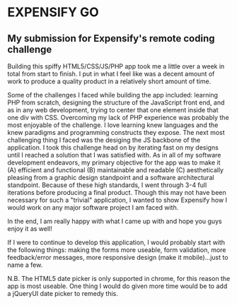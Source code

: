 EXPENSIFY GO
============

My submission for Expensify's remote coding challenge
-----------------------------------------------------

Building this spiffy HTML5/CSS/JS/PHP app took me a little over a week in total from start to finish. I put in what I feel like was a decent amount of work to produce a quality product in a relatively short amount of time. 

Some of the challenges I faced while building the app included: learning PHP from scratch, designing the structure of the JavaScript front end, and as in any web development, trying to center that one element inside that one div with CSS. Overcoming my lack of PHP experience was probably the most enjoyable of the challenge. I love learning knew languages and the knew paradigms and programming constructs they expose. The next most challenging thing I faced was the desiging the JS backbone of the application. I took this challenge head on by iterating fast on my designs until I reached a solution that I was satisfied with. As in all of my software development endeavors, my primary objective for the app was to make it (A) efficient and functional (B) maintainable and readable (C) aesthetically pleasing from a graphic design standpoint and a software architectural standpoint. Because of these high standards, I went through 3-4 full iterations before producing a final product. Though this may not have been necessary for such a "trivial" application, I wanted to show Expensify how I would work on any major software project I am faced with. 

In the end, I am really happy with what I came up with and hope you guys enjoy it as well!

If I were to continue to develop this application, I would probably start with the following things: making the forms more useable, form validation, more feedback/error messages, more responsive design (make it mobile)...just to name a few.

N.B. The HTML5 date picker is only supported in chrome, for this reason the app is most useable. One thing I would do given more time would be to add a jQueryUI date picker to remedy this.

